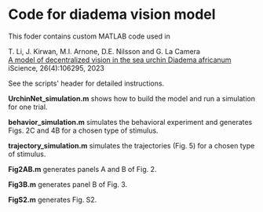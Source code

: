 # Code for diadema vision model

This foder contains custom MATLAB code used in

T. Li, J. Kirwan, M.I. Arnone, D.E. Nilsson and G. La Camera\
[A model of decentralized vision in the sea urchin Diadema africanum](https://www.cell.com/iscience/fulltext/S2589-0042(23)00372-3) \
iScience, 26(4):106295, 2023

See the scripts' header for detailed instructions.

**UrchinNet_simulation.m** shows how to build the model and run a simulation for one trial.

**behavior_simulation.m** simulates the behavioral experiment and generates Figs. 2C and 4B for a chosen type of stimulus.

**trajectory_simulation.m** simulates the trajectories (Fig. 5) for a chosen type of stimulus.

**Fig2AB.m** generates panels A and B of Fig. 2.

**Fig3B.m** generates panel B of Fig. 3.

**FigS2.m** generates Fig. S2.
